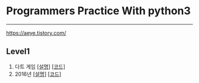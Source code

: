 # Programmers Practice With python3
- - -
https://aeye.tistory.com/
## Level1
01. 다트 게임 
    [[설명]](https://aeye.tistory.com/2) [[코드]](https://github.com/jaeyun95/Programmers/blob/master/level1/level1_ex01.py)
02. 2016년 
    [[설명]](https://aeye.tistory.com/3) [[코드]](https://github.com/jaeyun95/Programmers/blob/master/level1/level1_ex02.py)
